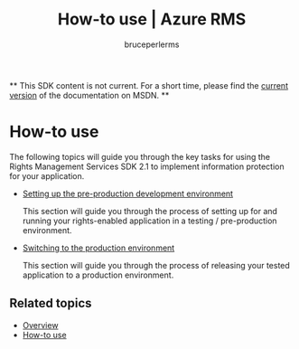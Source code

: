 ﻿---
# required metadata

title: How-to use | Azure RMS
description: The following topics will guide you through the key tasks for using the RMS SDK 2.1 to implement information protection for your application.
keywords:
author: bruceperlerms
manager: mbaldwin
ms.date: 04/28/2016
ms.topic: article
ms.prod: azure
ms.service: rights-management
ms.technology: techgroup-identity
ms.assetid: 186A9740-D812-4440-B28A-6968B2D8898C
# optional metadata

#ROBOTS:
audience: developer
#ms.devlang:
ms.reviewer: shubhamp
ms.suite: ems
#ms.tgt_pltfrm:
#ms.custom:

---
** This SDK content is not current. For a short time, please find the [current version](https://msdn.microsoft.com/library/windows/desktop/hh535290(v=vs.85).aspx) of the documentation on MSDN. **
# How-to use

The following topics will guide you through the key tasks for using the Rights Management Services SDK 2.1 to implement information protection for your application.

- [Setting up the pre-production development environment](how-to-set-up-the-pre-production-development-environment.md)

  This section will guide you through the process of setting up for and running your rights-enabled application in a testing / pre-production environment.</p></td>
- [Switching to the production environment](switching-to-the-production-environment.md)

  This section will guide you through the process of releasing your tested application to a production environment.
 

## Related topics

* [Overview](ad-rms-overview.md)
* [How-to use](how-to-use-msipc.md)
 

 
